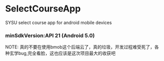 # SelectCourseApp
SYSU select course app for android mobile devices

### minSdkVersion:API 21 (Android 5.0)

NOTE: 真的不要在使用bmob这个后端云了，真的垃圾，开发过程难受死了，各种玄学bug,完全看脸，这也应该是这次项目最大的收获吧
